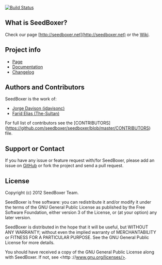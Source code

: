 [![Build Status](https://travis-ci.org/seedboxer/seedboxer.png?branch=master)](https://travis-ci.org/seedboxer/seedboxer)

## What is SeedBoxer?

Check our page [http://seedboxer.net](http://seedboxer.net) or the [Wiki](https://github.com/seedboxer/seedboxer/wiki).

## Project info

* [Page](http://seedboxer.net)
* [Documentation](https://github.com/seedboxer/seedboxer/wiki)
* [Changelog](https://github.com/seedboxer/seedboxer/wiki/Changelog)

## Authors and Contributors
SeedBoxer is the work of:
*   [Jorge Davison (jdavisonc)](http://github.com/jdavisonc)
*   [Farid Elias (The-Sultan)](http://github.com/the-sultan)

For full list of contributors see the [CONTRIBUTORS]  (https://github.com/seedboxer/seedboxer/blob/master/CONTRIBUTORS) file.

## Support or Contact

If you have any issue or feature request with/for SeedBoxer, please add an issue on [GitHub](https://github.com/seedboxer/seedboxer/issues) or fork the project and send a pull request.


## License

Copyright (c) 2012 SeedBoxer Team.

SeedBoxer is free software: you can redistribute it and/or modify it under the terms of the GNU General Public License as published by the Free Software Foundation, either version 3 of the License, or (at your option) any later version.

SeedBoxer is distributed in the hope that it will be useful, but WITHOUT ANY WARRANTY; without even the implied warranty of MERCHANTABILITY or FITNESS FOR A PARTICULAR PURPOSE.  See the GNU General Public License for more details.

You should have received a copy of the GNU General Public License along with SeedBoxer.  If not, see <http ://www.gnu.org/licenses/>.
